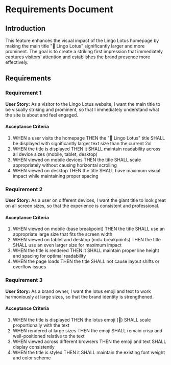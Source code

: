 # Requirements Document

## Introduction

This feature enhances the visual impact of the Lingo Lotus homepage by making the main title "🪷 Lingo Lotus" significantly larger and more prominent. The goal is to create a striking first impression that immediately captures visitors' attention and establishes the brand presence more effectively.

## Requirements

### Requirement 1

**User Story:** As a visitor to the Lingo Lotus website, I want the main title to be visually striking and prominent, so that I immediately understand what the site is about and feel engaged.

#### Acceptance Criteria

1. WHEN a user visits the homepage THEN the "🪷 Lingo Lotus" title SHALL be displayed with significantly larger text size than the current 2xl
2. WHEN the title is displayed THEN it SHALL maintain readability across all device sizes (mobile, tablet, desktop)
3. WHEN viewed on mobile devices THEN the title SHALL scale appropriately without causing horizontal scrolling
4. WHEN viewed on desktop THEN the title SHALL have maximum visual impact while maintaining proper spacing

### Requirement 2

**User Story:** As a user on different devices, I want the giant title to look great on all screen sizes, so that the experience is consistent and professional.

#### Acceptance Criteria

1. WHEN viewed on mobile (base breakpoint) THEN the title SHALL use an appropriate large size that fits the screen width
2. WHEN viewed on tablet and desktop (md+ breakpoints) THEN the title SHALL use an even larger size for maximum impact
3. WHEN the title is rendered THEN it SHALL maintain proper line height and spacing for optimal readability
4. WHEN the page loads THEN the title SHALL not cause layout shifts or overflow issues

### Requirement 3

**User Story:** As a brand owner, I want the lotus emoji and text to work harmoniously at large sizes, so that the brand identity is strengthened.

#### Acceptance Criteria

1. WHEN the title is displayed THEN the lotus emoji (🪷) SHALL scale proportionally with the text
2. WHEN rendered at large sizes THEN the emoji SHALL remain crisp and well-positioned relative to the text
3. WHEN viewed across different browsers THEN the emoji and text SHALL display consistently
4. WHEN the title is styled THEN it SHALL maintain the existing font weight and color scheme